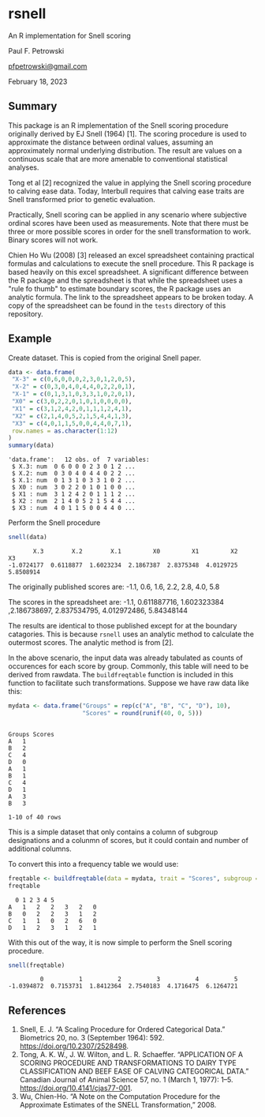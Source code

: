# rsnell

An R implementation for Snell scoring

Paul F. Petrowski

<pfpetrowski@gmail.com>

February 18, 2023


## Summary

This package is an R implementation of the Snell scoring procedure originally derived by EJ Snell (1964) [1]. The scoring procedure is used to approximate the distance between ordinal values, assuming an approximately normal underlying distribution. The result are values on a continuous scale that are more amenable to conventional statistical analyses.

Tong et al [2] recognized the value in applying the Snell scoring procedure to calving ease data. Today, Interbull requires that calving ease traits are Snell transformed prior to genetic evaluation.

Practically, Snell scoring can be applied in any scenario where subjective ordinal scores have been used as measurements. Note that there must be three or more possible scores in order for the snell transformation to work. Binary scores will not work.

Chien Ho Wu (2008) [3] released an excel spreadsheet containing practical formulas and calculations to execute the snell procedure. This R package is based heavily on this excel spreadsheet. A significant difference between the R package and the spreadsheet is that while the spreadsheet uses a "rule fo thumb" to estimate boundary scores, the R package uses an analytic formula. The link to the spreadsheet appears to be broken today. A copy of the spreadsheet can be found in the `tests` directory of this repository.


## Example

Create dataset. This is copied from the original Snell paper.
``` r
data <- data.frame(
 "X-3" = c(0,6,0,0,0,2,3,0,1,2,0,5),
 "X-2" = c(0,3,0,4,0,4,4,0,2,2,0,1),
 "X-1" = c(0,1,3,1,0,3,3,1,0,2,0,1),
 "X0" = c(3,0,2,2,0,1,0,1,0,0,0,0),
 "X1" = c(3,1,2,4,2,0,1,1,1,2,4,1),
 "X2" = c(2,1,4,0,5,2,1,5,4,4,1,3),
 "X3" = c(4,0,1,1,5,0,0,4,4,0,7,1),
 row.names = as.character(1:12)
)
summary(data)
```
```
'data.frame':	12 obs. of  7 variables:
 $ X.3: num  0 6 0 0 0 2 3 0 1 2 ...
 $ X.2: num  0 3 0 4 0 4 4 0 2 2 ...
 $ X.1: num  0 1 3 1 0 3 3 1 0 2 ...
 $ X0 : num  3 0 2 2 0 1 0 1 0 0 ...
 $ X1 : num  3 1 2 4 2 0 1 1 1 2 ...
 $ X2 : num  2 1 4 0 5 2 1 5 4 4 ...
 $ X3 : num  4 0 1 1 5 0 0 4 4 0 ...
```

Perform the Snell procedure
``` r
snell(data)
```
```
       X.3        X.2        X.1         X0         X1         X2         X3 
-1.0724177  0.6118877  1.6023234  2.1867387  2.8375348  4.0129725  5.8508914 
```
The originally published scores are:
-1.1, 0.6, 1.6, 2.2, 2.8, 4.0, 5.8

The scores in the spreadsheet are:
-1.1, 0.611887716, 1.602323384 ,2.186738697, 2.837534795, 4.012972486, 5.84348144

The results are identical to those published except for at the boundary catagories. This is because `rsnell` uses an analytic method to calculate the outermost scores. The analytic method is from [2].


In the above scenario, the input data was already tabulated as counts of occurences for each score by group. Commonly, this table will need to be derived from rawdata. The `buildfreqtable` function is included in this function to facilitate such transformations. Suppose we have raw data like this:

```r
mydata <- data.frame("Groups" = rep(c("A", "B", "C", "D"), 10),
                     "Scores" = round(runif(40, 0, 5)))
```
```

Groups Scores
A	1			
B	2			
C	4			
D	0			
A	1			
B	1			
C	4			
D	1			
A	3			
B	3	

1-10 of 40 rows
```
This is a simple dataset that only contains a column of subgroup designations and a colunmn of scores, but it could contain and number of additional columns.

To convert this into a frequency table we would use:
``` r
freqtable <- buildfreqtable(data = mydata, trait = "Scores", subgroup = "Groups")
freqtable
```
```
  0 1 2 3 4 5
A	1	2	2	3	2	0
B	0	2	2	3	1	2
C	1	1	0	2	6	0
D	1	2	3	1	2	1
```

With this out of the way, it is now simple to perform the Snell scoring procedure.
``` r
snell(freqtable)
```
```
         0          1          2          3          4          5 
-1.0394872  0.7153731  1.8412364  2.7540183  4.1716475  6.1264721
```

## References

1. Snell, E. J. “A Scaling Procedure for Ordered Categorical Data.” Biometrics 20, no. 3 (September 1964): 592. https://doi.org/10.2307/2528498.
2. Tong, A. K. W., J. W. Wilton, and L. R. Schaeffer. “APPLICATION OF A SCORING PROCEDURE AND TRANSFORMATIONS TO DAIRY TYPE CLASSIFICATION AND BEEF EASE OF CALVING CATEGORICAL DATA.” Canadian Journal of Animal Science 57, no. 1 (March 1, 1977): 1–5. https://doi.org/10.4141/cjas77-001.
3. Wu, Chien-Ho. “A Note on the Computation Procedure for the Approximate Estimates of the SNELL Transformation,” 2008.


